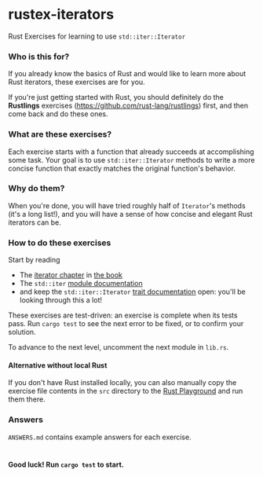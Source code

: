 # rustex-iterators
Rust Exercises for learning to use `std::iter::Iterator`

### Who is this for?
If you already know the basics of Rust and would like to learn more about Rust iterators, these exercises are for you.

If you're just getting started with Rust, you should definitely do the **Rustlings** exercises (https://github.com/rust-lang/rustlings) first, and then come back and do these ones.

### What are these exercises?
Each exercise starts with a function that already succeeds at accomplishing some task. Your goal is to use `std::iter::Iterator` methods to write a more concise function that exactly matches the original function's behavior.

### Why do them?
When you're done, you will have tried roughly half of `Iterator`'s methods (it's a long list!), and you will have a sense of how concise and elegant Rust iterators can be.

### How to do these exercises
Start by reading
* The [iterator chapter](https://doc.rust-lang.org/book/ch13-02-iterators.html) in [the book](https://doc.rust-lang.org/stable/book/)
* The `std::iter` [module documentation](https://doc.rust-lang.org/std/iter/index.html)
* and keep the `std::iter::Iterator` [trait documentation](https://doc.rust-lang.org/std/iter/trait.Iterator.html) open: you'll be looking through this a lot!

These exercises are test-driven: an exercise is complete when its tests pass. Run `cargo test` to see the next error to be fixed, or to confirm your solution.

To advance to the next level, uncomment the next module in `lib.rs`.

#### Alternative without local Rust
If you don't have Rust installed locally, you can also manually copy the exercise file contents in the `src` directory to the [Rust Playground](https://play.rust-lang.org/?version=stable&mode=debug&edition=2021) and run them there.

### Answers
`ANSWERS.md` contains example answers for each exercise.

#

#### Good luck! Run `cargo test` to start.